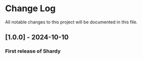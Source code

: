 # Change Log

All notable changes to this project will be documented in this file.

## [1.0.0] - 2024-10-10
### First release of Shardy